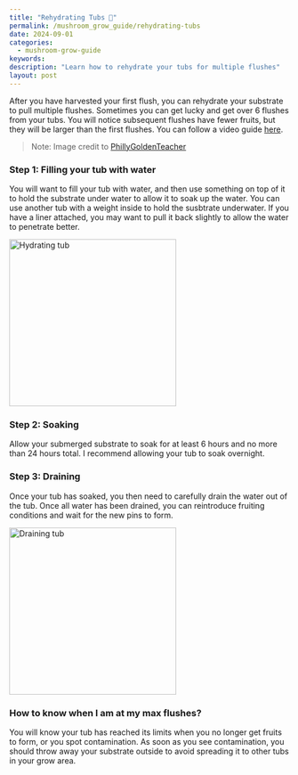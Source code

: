 ```yaml
---
title: "Rehydrating Tubs 🌊"
permalink: /mushroom_grow_guide/rehydrating-tubs
date: 2024-09-01
categories:
  - mushroom-grow-guide
keywords:
description: "Learn how to rehydrate your tubs for multiple flushes"
layout: post
---
```


After you have harvested your first flush, you can rehydrate your substrate to pull multiple flushes.  Sometimes you can get lucky and get over 6 flushes from your tubs.  You will notice subsequent flushes have fewer fruits, but they will be larger than the first flushes.  You can follow a video guide [here](https://www.youtube.com/watch?v=DadBbL8QuBM).
> Note: Image credit to [PhillyGoldenTeacher](https://www.youtube.com/watch?v=DadBbL8QuBM)

### Step 1: Filling your tub with water
You will want to fill your tub with water, and then use something on top of it to hold the substrate under water to allow it to soak up the water.  You can use another tub with a weight inside to hold the susbtrate underwater.  If you have a liner attached, you may want to pull it back slightly to allow the water to penetrate better.

<img src="/assets/images/hydrating-tub.png" alt="Hydrating tub" width="300"/>

### Step 2: Soaking
Allow your submerged substrate to soak for at least 6 hours and no more than 24 hours total.  I recommend allowing your tub to soak overnight.

### Step 3: Draining
Once your tub has soaked, you then need to carefully drain the water out of the tub.  Once all water has been drained, you can reintroduce fruiting conditions and wait for the new pins to form.

<img src="/assets/images/draining-tub.png" alt="Draining tub" width="300"/>

### How to know when I am at my max flushes?
You will know your tub has reached its limits when you no longer get fruits to form, or you spot contamination.  As soon as you see contamination, you should throw away your substrate outside to avoid spreading it to other tubs in your grow area.
